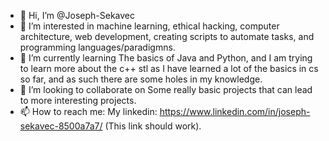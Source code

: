 - 👋 Hi, I’m @Joseph-Sekavec
- 👀 I’m interested in machine learning, ethical hacking, computer architecture, web development, creating scripts to automate tasks, and programming languages/paradigmns.
- 🌱 I’m currently learning The basics of Java and Python, and I am trying to learn more about the c++ stl as I have learned a lot of the basics in cs so far, and as such there
are some holes in my knowledge.
- 💞️ I’m looking to collaborate on  Some really basic projects that can lead to more interesting projects.
- 📫 How to reach me: My linkedin: https://www.linkedin.com/in/joseph-sekavec-8500a7a7/ (This link should work).

<!---
Joseph-Sekavec/Joseph-Sekavec is a ✨ special ✨ repository because its `README.md` (this file) appears on your GitHub profile.
You can click the Preview link to take a look at your changes.
--->

